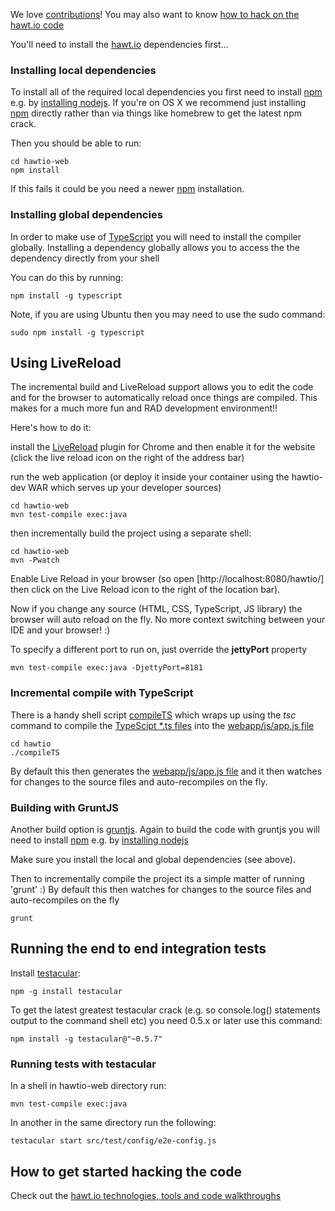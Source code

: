 We love [contributions](http://hawt.io/contributing/index.html)! You may also want to know [how to hack on the hawt.io code](http://hawt.io/developers/index.html)

You'll need to install the [hawt.io](http://hawt.io/) dependencies first...

### Installing local dependencies

To install all of the required local dependencies you first need to install [npm](https://npmjs.org/) e.g. by [installing nodejs](http://nodejs.org/). If you're on OS X we recommend just installing [npm](https://npmjs.org/) directly rather than via things like homebrew to get the latest npm crack.

Then you should be able to run:

    cd hawtio-web
    npm install

If this fails it could be you need a newer [npm](https://npmjs.org/) installation.

### Installing global dependencies

In order to make use of [TypeScript](http://typescriptlang.org/) you will need to install the compiler globally. Installing a dependency globally allows you to access the the dependency directly from your shell

You can do this by running:

    npm install -g typescript

Note, if you are using Ubuntu then you may need to use the sudo command:

    sudo npm install -g typescript

## Using LiveReload

The incremental build and LiveReload support allows you to edit the code and for the browser to automatically reload once things are compiled. This makes for a much more fun and RAD development environment!!

Here's how to do it:

install the [LiveReload](https://chrome.google.com/webstore/detail/livereload/jnihajbhpnppcggbcgedagnkighmdlei) plugin for Chrome and then enable it for the website (click the live reload icon on the right of the address bar)

run the web application (or deploy it inside your container using the hawtio-dev WAR which serves up your developer sources)

    cd hawtio-web
    mvn test-compile exec:java

then incrementally build the project using a separate shell:

    cd hawtio-web
    mvn -Pwatch

Enable Live Reload in your browser (so open [http://localhost:8080/hawtio/] then click on the Live Reload icon to the right of the location bar).

Now if you change any source (HTML, CSS, TypeScript, JS library) the browser will auto reload on the fly. No more context switching between your IDE and your browser! :)

To specify a different port to run on, just override the **jettyPort** property

    mvn test-compile exec:java -DjettyPort=8181


### Incremental compile with TypeScript

There is a handy shell script [compileTS](https://github.com/hawtio/hawtio/blob/master/hawtio/compileTS) which wraps up using the _tsc_ command to compile the [TypeScipt *.ts files](https://github.com/hawtio/hawtio/tree/master/hawtio/src/main/webapp/js) into the [webapp/js/app.js file](https://github.com/hawtio/hawtio/blob/master/hawtio/src/main/webapp/js/app.js)

    cd hawtio
    ./compileTS

By default this then generates the [webapp/js/app.js file](https://github.com/hawtio/hawtio/blob/master/hawtio/src/main/webapp/js/app.js) and it then watches for changes to the source files and auto-recompiles on the fly.

### Building with GruntJS

Another build option is [gruntjs](http://gruntjs.com/). Again to build the code with gruntjs you will need to install [npm](https://npmjs.org/) e.g. by [installing nodejs](http://nodejs.org/)

Make sure you install the local and global dependencies (see above).

Then to incrementally compile the project its a simple matter of running 'grunt' :) By default this then watches for changes to the source files and auto-recompiles on the fly

    grunt

## Running the end to end integration tests

Install [testacular](http://vojtajina.github.com/testacular/):

    npm -g install testacular

To get the latest greatest testacular crack (e.g. so console.log() statements output to the command shell etc) you need 0.5.x or later use this command:

    npm install -g testacular@"~0.5.7"


### Running tests with testacular

In a shell in hawtio-web directory run:

    mvn test-compile exec:java

In another in the same directory run the following:

    testacular start src/test/config/e2e-config.js


## How to get started hacking the code

Check out the [hawt.io technologies, tools and code walkthroughs](http://hawt.io/developers/index.html)
